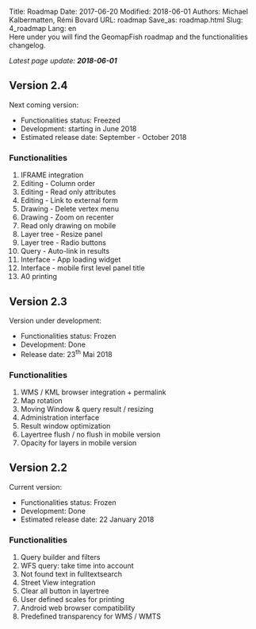 Title: Roadmap
Date: 2017-06-20
Modified: 2018-06-01
Authors: Michael Kalbermatten, Rémi Bovard
URL: roadmap
Save_as: roadmap.html
Slug: 4_roadmap
Lang: en
<br />
Here under you will find the GeomapFish roadmap and the functionalities changelog.

*Latest page update: **2018-06-01***

## Version 2.4

Next coming version:

* Functionalities status: Freezed
* Development: starting in June 2018
* Estimated release date: September - October 2018

### Functionalities

1. IFRAME integration
2. Editing - Column order
3. Editing - Read only attributes
4. Editing - Link to external form
5. Drawing - Delete vertex menu
6. Drawing - Zoom on recenter
7. Read only drawing on mobile
8. Layer tree - Resize panel
9. Layer tree - Radio buttons
10. Query - Auto-link in results
11. Interface - App loading widget
12. Interface - mobile first level panel title
13. A0 printing

## Version 2.3

Version under development:

* Functionalities status: Frozen
* Development: Done
* Release date: 23<sup>th</sup> Mai 2018

### Functionalities

1. WMS / KML browser integration + permalink
2. Map rotation
3. Moving Window & query result / resizing
4. Administration interface
5. Result window optimization
6. Layertree flush / no flush in mobile version
7. Opacity for layers in mobile version

## Version 2.2

Current version:

* Functionalities status: Frozen
* Development: Done
* Estimated release date: 22 January 2018

### Functionalities

1. Query builder and filters
2. WFS query: take time into account
3. Not found text in fulltextsearch
4. Street View integration
5. Clear all button in layertree
6. User defined scales for printing
7. Android web browser compatibility
8. Predefined transparency for WMS / WMTS
